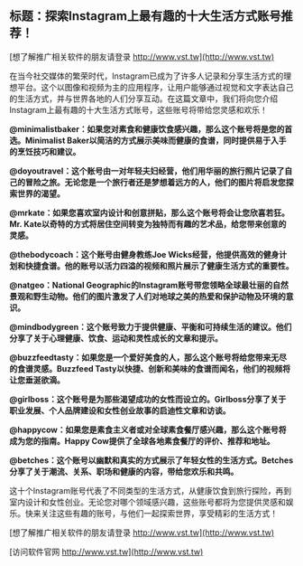 ## **标题：探索Instagram上最有趣的十大生活方式账号推荐！**

[想了解推广相关软件的朋友请登录 http://www.vst.tw](http://www.vst.tw)

在当今社交媒体的繁荣时代，Instagram已成为了许多人记录和分享生活方式的理想平台。这个以图像和视频为主的应用程序，让用户能够通过视觉和文字表达自己的生活方式，并与世界各地的人们分享互动。在这篇文章中，我们将向您介绍Instagram上最有趣的十大生活方式账号，这些账号将带给您灵感和欢乐！

**@minimalistbaker：如果您对素食和健康饮食感兴趣，那么这个账号将是您的首选。Minimalist Baker以简洁的方式展示美味而健康的食谱，同时提供易于入手的烹饪技巧和建议。**

**@doyoutravel：这个账号由一对年轻夫妇经营，他们用华丽的旅行照片记录了自己的冒险之旅。无论您是一个旅行者还是梦想着远方的人，他们的图片将启发您探索世界的渴望。**

**@mrkate：如果您喜欢室内设计和创意拼贴，那么这个账号将会让您欣喜若狂。Mr. Kate以奇特的方式将居住空间转变为独特而有趣的艺术品，给您带来创意的灵感。**

**@thebodycoach：这个账号由健身教练Joe Wicks经营，他提供高效的健身计划和快捷食谱。他的账号以活力四溢的视频和照片展示了健康生活方式的重要性。**

**@natgeo：National Geographic的Instagram账号带您领略全球最壮丽的自然景观和野生动物。他们的图片激发了人们对地球之美的热爱和保护动物及环境的意识。**

**@mindbodygreen：这个账号致力于提供健康、平衡和可持续生活的建议。他们分享了关于心理健康、饮食、运动和灵性成长的文章和提示。**

**@buzzfeedtasty：如果您是一个爱好美食的人，那么这个账号将给您带来无尽的食谱灵感。Buzzfeed Tasty以快捷、创新和美味的食谱而闻名，他们的视频将让您垂涎欲滴。**

**@girlboss：这个账号是为那些渴望成功的女性而设立的。Girlboss分享了关于职业发展、个人品牌建设和女性创业故事的启迪性文章和访谈。**

**@happycow：如果您是素食主义者或对全球素食餐厅感兴趣，那么这个账号将成为您的指南。Happy Cow提供了全球各地素食餐厅的评价、推荐和地址。**

**@betches：这个账号以幽默和真实的方式展示了年轻女性的生活方式。Betches分享了关于潮流、关系、职场和健康的内容，带给您欢乐和共鸣。**

这十个Instagram账号代表了不同类型的生活方式，从健康饮食到旅行探险，再到室内设计和女性创业。无论您对哪个领域感兴趣，这些账号都将为您提供灵感和娱乐。快来关注这些有趣的账号，与他们一起探索世界，享受精彩的生活方式！

[想了解推广相关软件的朋友请登录 http://www.vst.tw](http://www.vst.tw)


[访问软件官网 http://www.vst.tw](http://www.vst.tw)
